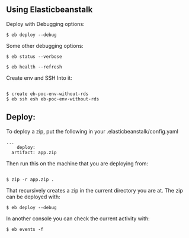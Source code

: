 ## Using Elasticbeanstalk

Deploy with Debugging options:

```
$ eb deploy --debug

```

Some other debugging options:

```
$ eb status --verbose

$ eb health --refresh

```

Create env and SSH Into it:

```

$ create eb-poc-env-without-rds
$ eb ssh esh eb-poc-env-without-rds

```

## Deploy:

To deploy a zip, put the following in your .elasticbeanstalk/config.yaml

```
...
    deploy:
  artifact: app.zip

```

Then run this on the machine that you are deploying from:


```

$ zip -r app.zip .

```

That recursively creates a zip in the current directory you are at. 
The zip can be deployed with:
```
$ eb deploy --debug

```

In another console you can check the current activity with:
```
$ eb events -f

```

